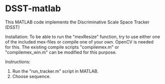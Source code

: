 # DSST-matlab
This MATLAB code implements the Discriminative Scale Space Tracker (DSST)

Installation:
To be able to run the "mexResize" function, try to use either one of the included mex-files or compile one of your own. 
OpenCV is needed for this. The existing compile scripts "compilemex.m" or "compilemex_win.m" can be modified for this purpose.

Instructions:
1) Run the "run_tracker.m" script in MATLAB.
2) Choose sequence.
